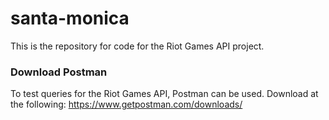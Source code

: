 # santa-monica

This is the repository for code for the Riot Games API project.


### Download Postman
To test queries for the Riot Games API, Postman can be used. Download at the following: 
https://www.getpostman.com/downloads/ 